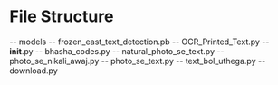 # File Structure
-- models
  -- frozen_east_text_detection.pb
-- OCR_Printed_Text.py
-- __init__.py
-- bhasha_codes.py
-- natural_photo_se_text.py
-- photo_se_nikali_awaj.py
-- photo_se_text.py
-- text_bol_uthega.py
-- download.py
